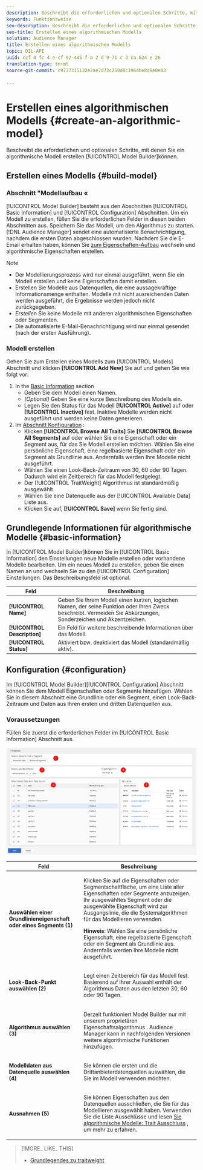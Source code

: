 ```yaml
---
description: Beschreibt die erforderlichen und optionalen Schritte, mit denen Sie ein algorithmische Modell in Modellaufbau erstellen können.
keywords: Funktionsweise
seo-description: Beschreibt die erforderlichen und optionalen Schritte, mit denen Sie ein algorithmische Modell in Modellaufbau erstellen können.
seo-title: Erstellen eines algorithmischen Modells
solution: Audience Manager
title: Erstellen eines algorithmischen Modells
topic: DIL-API
uuid: ccf 4 fc 4 e-cf 92-445 f-b 2 d 9-71 c 3 ca 624 e 26
translation-type: tm+mt
source-git-commit: c9737315132e2ae7d72c250d8c196abe8d9e0e43

---
```



# Erstellen eines algorithmischen Modells {#create-an-algorithmic-model}

Beschreibt die erforderlichen und optionalen Schritte, mit denen Sie ein algorithmische Modell erstellen [!UICONTROL Model Builder]können.

## Erstellen eines Modells {#build-model}

<!-- t_model_build.xml -->

### Abschnitt &quot;Modellaufbau «

[!UICONTROL Model Builder] besteht aus den Abschnitten [!UICONTROL Basic Information] und [!UICONTROL Configuration] Abschnitten. Um ein Modell zu erstellen, füllen Sie die erforderlichen Felder in diesen beiden Abschnitten aus. Speichern Sie das Modell, um den Algorithmus zu starten. [!DNL Audience Manager] sendet eine automatisierte Benachrichtigung, nachdem die ersten Daten abgeschlossen wurden. Nachdem Sie die E-Email erhalten haben, können Sie [zum Eigenschaften-Aufbau](../../features/traits/about-trait-builder.md) wechseln und algorithmische Eigenschaften erstellen.

>[!NOTE]
>
>* Der Modellierungsprozess wird nur einmal ausgeführt, wenn Sie ein Modell erstellen und keine Eigenschaften damit erstellen.
>* Erstellen Sie Modelle aus Datenquellen, die eine aussagekräftige Informationsmenge enthalten. Modelle mit nicht ausreichenden Daten werden ausgeführt, die Ergebnisse werden jedoch nicht zurückgegeben.
>* *Erstellen* Sie keine Modelle mit anderen algorithmischen Eigenschaften oder Segmenten.
>* Die automatisierte E-Mail-Benachrichtigung wird nur einmal gesendet (nach der ersten Ausführung).


### Modell erstellen

Gehen Sie zum Erstellen eines Modells zum [!UICONTROL Models] Abschnitt und klicken **[!UICONTROL Add New]** Sie auf und gehen Sie wie folgt vor:

1. In the [Basic Information](../../features/algorithmic-models/create-model.md#basic-information) section
   * Geben Sie dem Modell einen Namen.
   * *(Optional)* Geben Sie eine kurze Beschreibung des Modells ein.
   * Legen Sie den Status für das Modell **[!UICONTROL Active]** auf oder **[!UICONTROL Inactive]** fest. Inaktive Modelle werden nicht ausgeführt und werden keine Daten generieren.
1. Im [Abschnitt Konfiguration](../../features/algorithmic-models/create-model.md#configuration) :
   * Klicken **[!UICONTROL Browse All Traits]** Sie **[!UICONTROL Browse All Segments]** auf oder wählen Sie eine Eigenschaft oder ein Segment aus, für das Sie Modell erstellen möchten. Wählen Sie eine persönliche Eigenschaft, eine regelbasierte Eigenschaft oder ein Segment als Grundlinie aus. Andernfalls werden Ihre Modelle nicht ausgeführt.
   * Wählen Sie einen Look-Back-Zeitraum von 30, 60 oder 90 Tagen. Dadurch wird ein Zeitbereich für das Modell festgelegt.
   * Der [!UICONTROL TraitWeight] Algorithmus ist standardmäßig ausgewählt.
   * Wählen Sie eine Datenquelle aus der [!UICONTROL Available Data] Liste aus.
   * Klicken Sie auf, **[!UICONTROL Save]** wenn Sie fertig sind.

## Grundlegende Informationen für algorithmische Modelle {#basic-information}

<!-- r_model_basic.xml -->

In [!UICONTROL Model Builder]können Sie in [!UICONTROL Basic Information] den Einstellungen neue Modelle erstellen oder vorhandene Modelle bearbeiten. Um ein neues Modell zu erstellen, geben Sie einen Namen an und wechseln Sie zu den [!UICONTROL Configuration] Einstellungen. Das Beschreibungsfeld ist optional.

| Feld | Beschreibung |
|---|---|
| **[!UICONTROL Name]** | Geben Sie Ihrem Modell einen kurzen, logischen Namen, der seine Funktion oder Ihren Zweck beschreibt. Vermeiden Sie Abkürzungen, Sonderzeichen und Akzentzeichen. |
| **[!UICONTROL Description]** | Ein Feld für weitere beschreibende Informationen über das Modell. |
| **[!UICONTROL Status]** | Aktiviert bzw. deaktiviert das Modell (standardmäßig aktiv). |

## Konfiguration {#configuration}

Im [!UICONTROL Model Builder][!UICONTROL Configuration] Abschnitt können Sie dem Modell Eigenschaften oder Segmente hinzufügen. Wählen Sie in diesem Abschnitt eine Grundlinie oder ein Segment, einen Look-Back-Zeitraum und Daten aus Ihren ersten und dritten Datenquellen aus.

<!-- r_model_configuration.xml -->

### Voraussetzungen

Füllen Sie zuerst die erforderlichen Felder im [!UICONTROL Basic Information] Abschnitt aus.

![](assets/lam_exclude_traits_numbered.png)

<table id="table_7A6BE5E5498D4776A30323B743954150"> 
 <thead> 
  <tr> 
   <th colname="col1" class="entry"> Feld </th> 
   <th colname="col2" class="entry"> Beschreibung </th> 
  </tr> 
 </thead>
 <tbody> 
  <tr> 
   <td colname="col1"> <p><b>Auswählen einer Grundlinieneigenschaft oder eines Segments (1)</b> </p> </td> 
   <td colname="col2"> <p>Klicken Sie auf die Eigenschaften oder Segmentschaltfläche, um eine Liste aller Eigenschaften oder Segmente anzuzeigen. Ihr ausgewähltes Segment oder die ausgewählte Eigenschaft wird zur Ausgangslinie, die die Systemalgorithmen für das Modellieren verwenden. </p> <p> <p><b>Hinweis</b>: Wählen Sie eine persönliche Eigenschaft, eine regelbasierte Eigenschaft oder ein Segment als Grundlinie aus. Andernfalls werden Ihre Modelle nicht ausgeführt. </p> </p> </td> 
  </tr> 
  <tr> 
   <td colname="col1"> <p><b>Look-Back-Punkt auswählen (2)</b> </p> </td> 
   <td colname="col2"> <p>Legt einen Zeitbereich für das Modell fest. Basierend auf Ihrer Auswahl enthält der Algorithmus Daten aus den letzten 30, 60 oder 90 Tagen. </p> </td> 
  </tr> 
  <tr> 
   <td colname="col1"> <p><b>Algorithmus auswählen (3)</b> </p> </td> 
   <td colname="col2"> <p>Derzeit funktioniert Model Builder nur mit unserem proprietären <span class="keyword"> Eigenschaftsalgorithmus</span> . <span class="keyword"> Audience Manager</span> kann in nachfolgenden Versionen weitere algorithmische Funktionen hinzufügen. </p> </td>
  </tr>
  <tr> 
   <td colname="col1"> <p><b>Modelldaten aus Datenquelle auswählen (4)</b> </p> </td> 
   <td colname="col2"> <p>Sie können die ersten und die Drittanbieterdatenquellen auswählen, die Sie im Modell verwenden möchten. </p> </td>
  </tr> 
  <tr> 
   <td colname="col1"> <p><b>Ausnahmen (5)</b> </p> </td> 
   <td colname="col2"> <p>Sie können Eigenschaften aus den Datenquellen ausschließen, die Sie für das Modellieren ausgewählt haben. Verwenden Sie <span class="wintitle"> die Liste Ausschlüsse</span> und lesen <a href="../../features/algorithmic-models/trait-exclusion-algo-models.md"> Sie algorithmische Modelle: Trait Ausschluss</a> , um mehr zu erfahren. </p> </td>
  </tr> 
 </tbody>
</table>

>[!MORE_ LIKE_ THIS]
>
>* [Grundlegendes zu traitweight](../../features/algorithmic-models/understanding-models.md#understanding-traitweight)

